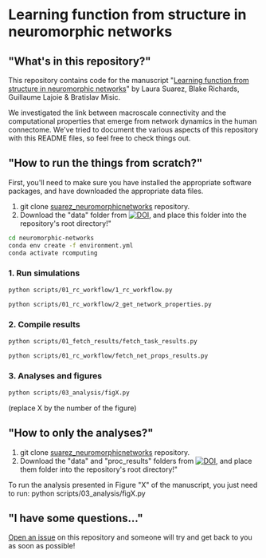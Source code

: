 # Learning function from structure in neuromorphic networks


## "What's in this repository?"

This repository contains code for the manuscript "[Learning function from structure in neuromorphic networks](https://www.biorxiv.org/content/10.1101/2020.11.10.350876v1)" by Laura Suarez, Blake Richards, Guillaume Lajoie & Bratislav Misic.

We investigated the link between macroscale connectivity and the computational properties that emerge from network dynamics in the human connectome.
We've tried to document the various aspects of this repository with this README files, so feel free to check things out.

## "How to run the things from scratch?"

First, you'll need to make sure you have installed the appropriate software packages, and have downloaded the appropriate data files. 

1. git clone [suarez_neuromorphicnetworks](https://github.com/estefanysuarez/neuromorphic-networks) repository.
2. Download the "data" folder from [![DOI](https://zenodo.org/badge/DOI/10.5281/zenodo.4311814.svg)](https://doi.org/10.5281/zenodo.4311814), and place this folder into the repository's root directory!"

```bash
cd neuromorphic-networks
conda env create -f environment.yml
conda activate rcomputing
```

### 1. Run simulations
```bash
python scripts/01_rc_workflow/1_rc_workflow.py

python scripts/01_rc_workflow/2_get_network_properties.py
```

### 2. Compile results
```bash
python scripts/01_fetch_results/fetch_task_results.py

python scripts/01_rc_workflow/fetch_net_props_results.py
```
### 3. Analyses and figures
```bash
python scripts/03_analysis/figX.py
```
(replace X by the number of the figure)

## "How to only the analyses?"
1. git clone [suarez_neuromorphicnetworks](https://github.com/estefanysuarez/neuromorphic-networks) repository.
2. Download the "data" and "proc_results" folders from [![DOI](https://zenodo.org/badge/DOI/10.5281/zenodo.4311814.svg)](https://doi.org/10.5281/zenodo.4311814), and place them folder into the repository's root directory!"

To run the analysis presented in Figure "X" of the manuscript, you just need to run:
python scripts/03_analysis/figX.py


## "I have some questions..."

[Open an issue](https://github.com/estefanysuarez/neuromorphic-networks/issues) on this repository and someone will try and get back to you as soon as possible!
